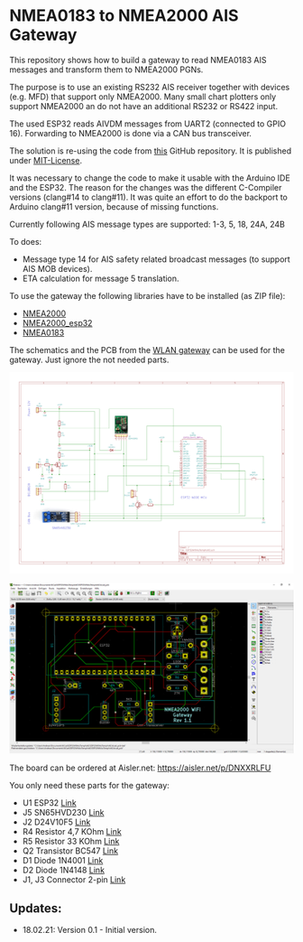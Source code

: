 # NMEA0183 to NMEA2000 AIS Gateway

This repository shows how to build a gateway to read NMEA0183 AIS messages and transform them to NMEA2000 PGNs.

The purpose is to use an existing RS232 AIS receiver together with devices (e.g. MFD) that support only NMEA2000.
Many small chart plotters only support NMEA2000 an do not have an additional RS232 or RS422 input.

The used ESP32 reads AIVDM messages from UART2 (connected to GPIO 16). Forwarding to NMEA2000 is done via a CAN bus transceiver.

The solution is re-using the code from [this](https://github.com/aduvenhage/ais-decoder) GitHub repository. It is published under [MIT-License](https://github.com/aduvenhage/ais-decoder/blob/master/LICENSE).

It was necessary to change the code to make it usable with the Arduino IDE and the ESP32. The reason for the changes was the different C-Compiler versions (clang#14 to clang#11). It was quite an effort to do the backport to Arduino clang#11 version, because of missing functions.

Currently following AIS message types are supported: 1-3, 5, 18, 24A, 24B

To does:
- Message type 14 for AIS safety related broadcast messages (to support AIS MOB devices).
- ETA calculation for message 5 translation.

To use the gateway the following libraries have to be installed (as ZIP file):
- [NMEA2000](https://github.com/ttlappalainen/NMEA2000)
- [NMEA2000_esp32](https://github.com/ttlappalainen/NMEA2000_esp32)
- [NMEA0183](https://github.com/ttlappalainen/NMEA0183)

The schematics and the PCB from the [WLAN gateway](https://github.com/AK-Homberger/NMEA2000WifiGateway-with-ESP32) can be used for the gateway. Just ignore the not needed parts.

![schematics](https://github.com/AK-Homberger/NMEA2000WifiGateway-with-ESP32/blob/master/KiCAD/ESP32WifiAisTempVolt2/ESP32WifiAisTempVolt2.png)

![PCB](https://github.com/AK-Homberger/NMEA2000WifiGateway-with-ESP32/blob/master/KiCAD/ESP32WifiAisTempVolt2/ESP32WifiAisTempVolt2-PCB.png)

The board can be ordered at Aisler.net: https://aisler.net/p/DNXXRLFU

You only need these parts for the gateway:

- U1 ESP32 [Link](https://www.amazon.de/AZDelivery-NodeMCU-Development-Nachfolgermodell-ESP8266/dp/B071P98VTG/ref=sxts_sxwds-bia-wc-drs3_0?__mk_de_DE=%C3%85M%C3%85%C5%BD%C3%95%C3%91&cv_ct_cx=ESP32&dchild=1&keywords=ESP32) 
- J5 SN65HVD230 [Link](https://eckstein-shop.de/Waveshare-SN65HVD230-CAN-Board-33V-ESD-protection)
- J2 D24V10F5 [Link](https://eckstein-shop.de/Pololu-5V-1A-Step-Down-Spannungsregler-D24V10F5)
- R4 Resistor 4,7 KOhm [Link](https://www.reichelt.de/de/en/carbon-film-resistor-1-4-w-5-4-7-kohm-1-4w-4-7k-p1425.html?&nbc=1)
- R5 Resistor 33 KOhm [Link](https://www.reichelt.de/de/en/carbon-film-resistor-1-4-w-5-33-kohm-1-4w-33k-p1412.html?&nbc=1)
- Q2 Transistor BC547 [Link](https://www.reichelt.de/de/en/small-signal-transistors-npn-to-92-45-v-rnd-bc547-p223356.html?&nbc=1)
- D1 Diode 1N4001 [Link](https://www.reichelt.com/de/en/rectifier-diode-do41-50-v-1-a-1n-4001-p1723.html?&nbc=1)
- D2 Diode 1N4148 [Link](https://www.reichelt.de/schalt-diode-100-v-150-ma-do-35-1n-4148-p1730.html?search=1n4148)
- J1, J3 Connector 2-pin [Link](https://www.reichelt.de/de/en/2-pin-terminal-strip-spacing-5-08-akl-101-02-p36605.html?&nbc=1)


## Updates:
- 18.02.21: Version 0.1 - Initial version.
